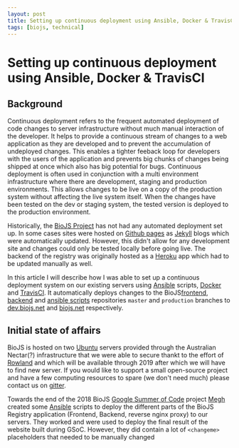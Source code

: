 ```yaml
---
layout: post
title: Setting up continuous deployment using Ansible, Docker & TravisCI
tags: [biojs, technical]
---
```


# Setting up continuous deployment using Ansible, Docker & TravisCI

## Background

Continuous deployment refers to the frequent automated deployment of code changes to server infrastructure without much manual interaction of the developer. It helps to provide a continuous stream of changes to a web application as they are developed and to prevent the accumulation of undeployed changes. This enables a tighter feeback loop for developers with the users of the application and prevents big chunks of changes being shipped at once which also has big potential for bugs.
Continuous deployment is often used in conjunction with a multi environment infrastructure where there are development, staging and production environments. This allows changes to be live on a copy of the production system without affecting the live system itself. When the changes have been tested on the dev or staging system, the tested version is deployed to the production environment.

Historically, the [BioJS Project](https://biojs.net) has not had any automated deployment set up. In some cases sites were hosted on [Github pages]() as [Jekyll]() blogs which were automatically updated. However, this didn't allow for any development site and changes could only be tested locally before going live. The backend of the registry was originally hosted as a [Heroku](http://heroku.com) app which had to be updated manually as well.

In this article I will describe how I was able to set up a continuous deployment system on our existing servers using [Ansible]() scripts, [Docker]() and [TravisCI](https://travis-ci.org). It automatically deploys changes to the BioJS[frontend](https://github.com/biojs/biojs-frontend), [backend](https://github.com/biojs/biojs-backend/) and [ansible scripts](https://github.com/biojs/biojs-backend-ansible) repositories `master` and `production` branches to [dev.biojs.net](http://dev.biojs.net) and [biojs.net](http://biojs.net) respectively.

## Initial state of affairs

BioJS is hosted on two [Ubuntu]() servers provided through the Australian Nectar(?) infrastructure that we were able to secure thankt to the effort of [Rowland]() and which will be available through 2019 after which we will have to find new server. If you would like to support a small open-source project and have a few computing resources to spare (we don't need much) please contact us on [gitter]().

Towards the end of the 2018 BioJS [Google Summer of Code]() project [Megh]() created some [Ansible]() scripts to deploy the different parts of the BioJS Registry application (Frontend, Backend, reverse nginx proxy) to our servers. They worked and were used to deploy the final result of the website built during GSoC.
However, they did contain a lot of `<changeme>` placeholders that needed to be manually changed 